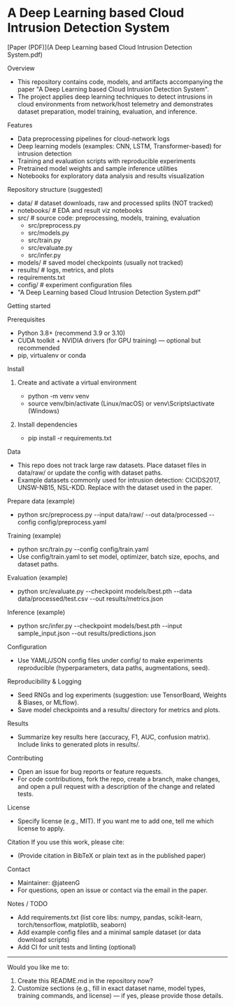# A Deep Learning based Cloud Intrusion Detection System

[Paper (PDF)](A Deep Learning based Cloud Intrusion Detection System.pdf)

Overview
- This repository contains code, models, and artifacts accompanying the paper "A Deep Learning based Cloud Intrusion Detection System".
- The project applies deep learning techniques to detect intrusions in cloud environments from network/host telemetry and demonstrates dataset preparation, model training, evaluation, and inference.

Features
- Data preprocessing pipelines for cloud-network logs
- Deep learning models (examples: CNN, LSTM, Transformer-based) for intrusion detection
- Training and evaluation scripts with reproducible experiments
- Pretrained model weights and sample inference utilities
- Notebooks for exploratory data analysis and results visualization

Repository structure (suggested)
- data/                 # dataset downloads, raw and processed splits (NOT tracked)
- notebooks/            # EDA and result viz notebooks
- src/                  # source code: preprocessing, models, training, evaluation
  - src/preprocess.py
  - src/models.py
  - src/train.py
  - src/evaluate.py
  - src/infer.py
- models/               # saved model checkpoints (usually not tracked)
- results/              # logs, metrics, and plots
- requirements.txt
- config/               # experiment configuration files
- "A Deep Learning based Cloud Intrusion Detection System.pdf"

Getting started

Prerequisites
- Python 3.8+ (recommend 3.9 or 3.10)
- CUDA toolkit + NVIDIA drivers (for GPU training) — optional but recommended
- pip, virtualenv or conda

Install
1. Create and activate a virtual environment
   - python -m venv venv
   - source venv/bin/activate  (Linux/macOS) or venv\Scripts\activate (Windows)

2. Install dependencies
   - pip install -r requirements.txt

Data
- This repo does not track large raw datasets. Place dataset files in data/raw/ or update the config with dataset paths.
- Example datasets commonly used for intrusion detection: CICIDS2017, UNSW-NB15, NSL-KDD. Replace with the dataset used in the paper.

Prepare data (example)
- python src/preprocess.py --input data/raw/<your-dataset> --out data/processed --config config/preprocess.yaml

Training (example)
- python src/train.py --config config/train.yaml
- Use config/train.yaml to set model, optimizer, batch size, epochs, and dataset paths.

Evaluation (example)
- python src/evaluate.py --checkpoint models/best.pth --data data/processed/test.csv --out results/metrics.json

Inference (example)
- python src/infer.py --checkpoint models/best.pth --input sample_input.json --out results/predictions.json

Configuration
- Use YAML/JSON config files under config/ to make experiments reproducible (hyperparameters, data paths, augmentations, seed).

Reproducibility & Logging
- Seed RNGs and log experiments (suggestion: use TensorBoard, Weights & Biases, or MLflow).
- Save model checkpoints and a results/ directory for metrics and plots.

Results
- Summarize key results here (accuracy, F1, AUC, confusion matrix). Include links to generated plots in results/.

Contributing
- Open an issue for bug reports or feature requests.
- For code contributions, fork the repo, create a branch, make changes, and open a pull request with a description of the change and related tests.

License
- Specify license (e.g., MIT). If you want me to add one, tell me which license to apply.

Citation
If you use this work, please cite:
- (Provide citation in BibTeX or plain text as in the published paper)

Contact
- Maintainer: @jateenG
- For questions, open an issue or contact via the email in the paper.

Notes / TODO
- Add requirements.txt (list core libs: numpy, pandas, scikit-learn, torch/tensorflow, matplotlib, seaborn)
- Add example config files and a minimal sample dataset (or data download scripts)
- Add CI for unit tests and linting (optional)

---

Would you like me to:
1) Create this README.md in the repository now?  
2) Customize sections (e.g., fill in exact dataset name, model types, training commands, and license) — if yes, please provide those details.

